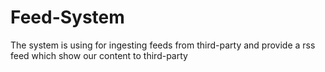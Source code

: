 # Feed-System
The system is using for ingesting feeds from third-party and provide a rss feed which show our content to third-party
